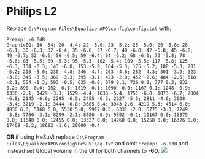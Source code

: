 # Philips L2
Replace `C:\Program Files\EqualizerAPO\config\config.txt` with:
```
Preamp: -6.0dB
GraphicEQ: 10 -84; 20 -4.4; 22 -5.0; 23 -5.2; 25 -5.6; 26 -5.8; 28 -6.1; 30 -6.3; 32 -6.4; 35 -6.6; 37 -6.7; 40 -6.8; 42 -6.8; 45 -6.8; 49 -6.7; 52 -6.6; 56 -6.5; 59 -6.4; 64 -6.2; 68 -6.0; 73 -5.8; 78 -5.6; 83 -5.5; 89 -5.3; 95 -5.3; 102 -5.4; 109 -5.5; 117 -5.8; 125 -6.3; 134 -6.3; 143 -6.0; 153 -5.9; 164 -5.3; 175 -5.2; 188 -5.3; 201 -5.2; 215 -5.0; 230 -4.8; 246 -4.7; 263 -4.6; 282 -4.3; 301 -3.9; 323 -3.8; 345 -3.5; 369 -3.3; 395 -3.1; 423 -2.8; 452 -2.6; 484 -2.5; 518 -2.1; 554 -1.3; 593 -0.5; 635 -0.0; 679 0.1; 726 0.2; 777 0.3; 832 0.2; 890 -0.0; 952 -0.1; 1019 -0.1; 1090 -0.0; 1167 0.1; 1248 -0.9; 1336 -2.1; 1429 -3.3; 1529 -4.4; 1636 -5.4; 1751 -6.0; 1873 -6.7; 2004 -6.8; 2145 -6.6; 2295 -6.5; 2455 -6.3; 2627 -5.5; 2811 -4.6; 3008 -3.4; 3219 -2.1; 3444 -0.8; 3685 0.4; 3943 2.6; 4219 5.3; 4514 6.0; 4830 6.0; 5168 6.0; 5530 5.0; 5917 0.5; 6331 -2.0; 6775 -3.3; 7249 -3.8; 7756 -3.1; 8299 -2.1; 8880 -0.9; 9502 -0.1; 10167 0.0; 10879 0.0; 11640 0.0; 12455 0.0; 13327 0.0; 14260 0.0; 15258 0.0; 16326 0.0; 17469 -0.2; 18692 -1.6; 20000 -0.4
```
**OR** if using HeSuVi replace `C:\Program Files\EqualizerAPO\config\HeSuVi\eq.txt` and omit `Preamp: -6.0dB` and instead set Global volume in the UI for both channels to **-60**.
![](https://raw.githubusercontent.com/jaakkopasanen/AutoEq/master/results/Innerfidelity%202017/innerfidelity/onear/Philips%20L2/Philips%20L2.png)